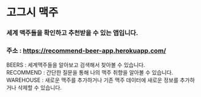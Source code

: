 # 고그시 맥주
### 세계 맥주들을 확인하고 추천받을 수 있는 앱입니다.
### 주소 : https://recommend-beer-app.herokuapp.com/
BEERS : 세계맥주들을 알아보고 검색해서 찾아볼 수 있습니다.<br>
RECOMMEND : 간단한 질문을 통해 나의 맥주 취향을 알아볼 수 있습니다.<br>
WAREHOUSE : 새로운 맥주를 추가하거나 기존 맥주 데이터에 새로운 정보를 추가하거나 삭제할 수 있습니다.<br>